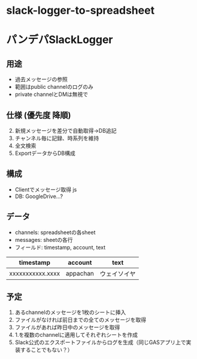 # slack-logger-to-spreadsheet
# パンデパSlackLogger
## 用途
- 過去メッセージの参照
- 範囲はpublic channelのログのみ
- private channelとDMは無視で

## 仕様 (優先度 降順)
2. 新規メッセージを差分で自動取得→DB追記
3. チャンネル毎に記録、時系列を維持
4. 全文検索
1. ExportデータからDB構成

## 構成
- Clientでメッセージ取得 js
- DB: GoogleDrive...?

## データ
- channels: spreadsheetの各sheet
- messages: sheetの各行
- フィールド: timestamp, account, text

|timestamp|account|text|
|:-:|:-:|:-:|
|xxxxxxxxxxx.xxxx|appachan|ウェイソイヤ|

## 予定
1. あるchannelのメッセージを1枚のシートに挿入
  1. ファイルがなければ前日までの全てのメッセージを取得
  2. ファイルがあれば昨日中のメッセージを取得
2. 1.を複数のchannelに適用してそれぞれシートを作成
3. Slack公式のエクスポートファイルからログを生成（同じGASアプリ上で実装することでもない？）
